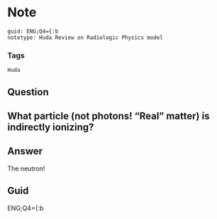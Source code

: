 # Note
```
guid: ENG;Q4={:b
notetype: Huda Review on Radiologic Physics model
```

### Tags
```
Huda
```

## Question
<h2>What particle (not photons! “Real” matter) is indirectly ionizing?</h2>

## Answer
<section>
<p>The neutron!</p>

</section>

## Guid
ENG;Q4={:b
